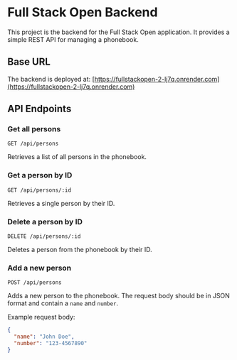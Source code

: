 # Full Stack Open Backend

This project is the backend for the Full Stack Open application. It provides a simple REST API for managing a phonebook.

## Base URL

The backend is deployed at: [https://fullstackopen-2-lj7q.onrender.com](https://fullstackopen-2-lj7q.onrender.com)

## API Endpoints

### Get all persons
```
GET /api/persons
```
Retrieves a list of all persons in the phonebook.

### Get a person by ID
```
GET /api/persons/:id
```
Retrieves a single person by their ID.

### Delete a person by ID
```
DELETE /api/persons/:id
```
Deletes a person from the phonebook by their ID.

### Add a new person
```
POST /api/persons
```
Adds a new person to the phonebook. The request body should be in JSON format and contain a `name` and `number`.

Example request body:
```json
{
  "name": "John Doe",
  "number": "123-4567890"
}
```
